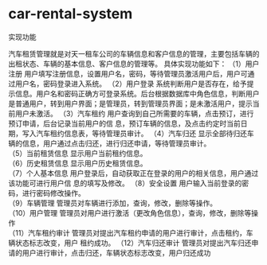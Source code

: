 # car-rental-system
实现功能

汽车租赁管理就是对天一租车公司的车辆信息和客户信息的管理，主要包括车辆的出租状态、车辆的基本信息、客户信息的管理等。
具体实现功能如下：
（1）用户注册  用户填写注册信息，设置用户名，密码，等待管理员激活用户后，用户可通过用户名，密码登录进入系统。 
（2）用户登录  系统判断用户是否存在，给予提示信息。用户名和密码正确方可登录系统。后台根据数据库中角色信息，判断用户是普通用户，转到用户界面；是管理员，转到管理员界面；是未激活用户，提示当前用户未激活。 
（3）汽车租约   用户查询到自己所需要的车辆，点击预订，进行预订申请，后台记录当前用户的信 息，预订车辆的信息，及点击约定时当前日期，写入汽车租约信息表，等待管理员审计。 
（4）汽车归还   显示全部待归还车辆的信息，用户通过点击归还，进行归还申请，等待管理员审计。  
（5）当前租赁信息   显示用户当前租约信息。  
（6）历史租赁信息   显示用户历史租赁信息。  
（7）个人基本信息   用户登录后，自动获取正在登录的用户的相关信息，用户通过该功能可进行用户信 息的填写及修改。 
（8）安全设置   用户输入当前登录的密码，进行密码修改操作。  
（9）车辆管理   管理员对车辆进行添加，查询，修改，删除等操作。  
（10）用户管理   管理员对用户进行激活（更改角色信息），查询，修改，删除等操作  
（11）汽车租约审计   管理员对提出汽车租约申请的用户进行审计，点击租约，车辆状态标志改变，用户 租约成功。 
（12）汽车归还审计   管理员对提出汽车归还申请的用户进行审计，点击归还，车辆状态标志改变，用户归还成功
